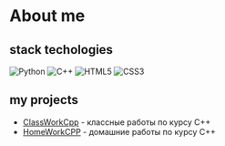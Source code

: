 # About me
## stack techologies
 ![Python](https://img.shields.io/badge/python-3670A0?style=for-the-badge&logo=python&logoColor=ffdd54)
 ![C++](https://img.shields.io/badge/c++-%2300599C.svg?style=for-the-badge&logo=c%2B%2B&logoColor=white)
 ![HTML5](https://img.shields.io/badge/html5-%23E34F26.svg?style=for-the-badge&logo=html5&logoColor=white)
 ![CSS3](https://img.shields.io/badge/css3-%231572B6.svg?style=for-the-badge&logo=css3&logoColor=white)

## my projects
- [ClassWorkCpp](https://github.com/RomanLyashenko/ClassWorkCPP) - классные работы по курсу C++
- [HomeWorkCPP](https://github.com/RomanLyashenko/HomeWorkCPP) - домашние работы по курсу C++
